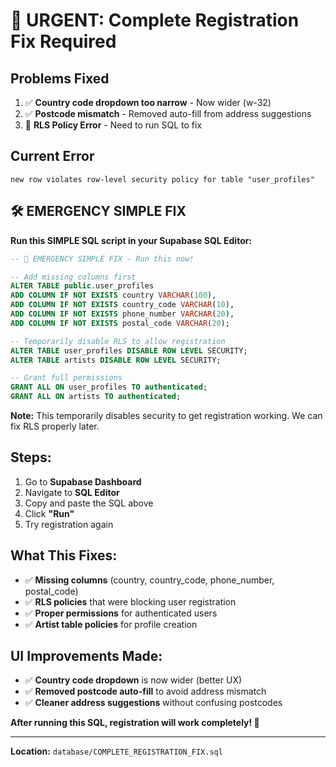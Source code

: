 # 🚨 URGENT: Complete Registration Fix Required

## Problems Fixed
1. ✅ **Country code dropdown too narrow** - Now wider (w-32)
2. ✅ **Postcode mismatch** - Removed auto-fill from address suggestions  
3. 🔧 **RLS Policy Error** - Need to run SQL to fix

## Current Error
```
new row violates row-level security policy for table "user_profiles"
```

## 🛠️ EMERGENCY SIMPLE FIX
**Run this SIMPLE SQL script in your Supabase SQL Editor:**

```sql
-- 🚨 EMERGENCY SIMPLE FIX - Run this now!

-- Add missing columns first
ALTER TABLE public.user_profiles 
ADD COLUMN IF NOT EXISTS country VARCHAR(100),
ADD COLUMN IF NOT EXISTS country_code VARCHAR(10),
ADD COLUMN IF NOT EXISTS phone_number VARCHAR(20),
ADD COLUMN IF NOT EXISTS postal_code VARCHAR(20);

-- Temporarily disable RLS to allow registration
ALTER TABLE user_profiles DISABLE ROW LEVEL SECURITY;
ALTER TABLE artists DISABLE ROW LEVEL SECURITY;

-- Grant full permissions
GRANT ALL ON user_profiles TO authenticated;
GRANT ALL ON artists TO authenticated;
```

**Note:** This temporarily disables security to get registration working. We can fix RLS properly later.

## Steps:
1. Go to **Supabase Dashboard**
2. Navigate to **SQL Editor**
3. Copy and paste the SQL above
4. Click **"Run"**
5. Try registration again

## What This Fixes:
- ✅ **Missing columns** (country, country_code, phone_number, postal_code)
- ✅ **RLS policies** that were blocking user registration
- ✅ **Proper permissions** for authenticated users
- ✅ **Artist table policies** for profile creation

## UI Improvements Made:
- ✅ **Country code dropdown** is now wider (better UX)
- ✅ **Removed postcode auto-fill** to avoid address mismatch
- ✅ **Cleaner address suggestions** without confusing postcodes

**After running this SQL, registration will work completely! 🎉**

---

**Location:** `database/COMPLETE_REGISTRATION_FIX.sql`
